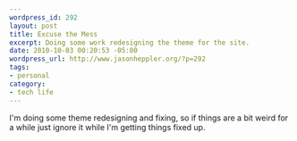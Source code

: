 ```yaml
--- 
wordpress_id: 292
layout: post
title: Excuse the Mess
excerpt: Doing some work redesigning the theme for the site.
date: 2010-10-03 00:20:53 -05:00
wordpress_url: http://www.jasonheppler.org/?p=292
tags:
- personal
category:
- tech life
---
```

I'm doing some theme redesigning and fixing, so if things are a bit weird for a while just ignore it while I'm getting things fixed up.
